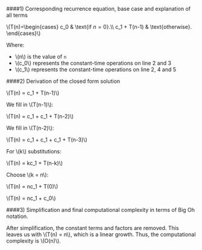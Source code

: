 ####1) Corresponding recurrence equation, base case and explanation of all terms

\\(T(n)=\begin{cases}
    c_0 & \text{if $n=0$}.\\\\
    c_1 + T(n-1) & \text{otherwise}.
  \end{cases}\\)

Where:

* \\(n\\) is the value of `n`
* \\(c_0\\) represents the constant-time operations on line 2 and 3
* \\(c_1\\) represents the constant-time operations on line 2, 4 and 5

####2) Derivation of the closed form solution

\\(T(n) = c_1 + T(n-1)\\)

We fill in \\(T(n-1)\\):

\\(T(n) = c_1 + c_1 + T(n-2)\\)

We fill in \\(T(n-2)\\):

\\(T(n) = c_1 + c_1 + c_1 + T(n-3)\\)

For \\(k\\) substitutions:

\\(T(n) = kc_1 + T(n-k)\\)

Choose \\(k = n\\):

\\(T(n) = nc_1 + T(0)\\)

\\(T(n) = nc_1 + c_0\\)


####3) Simplification and final computational complexity in terms of Big Oh notation.

After simplification, the constant terms and factors are removed. This leaves us with \\(T(n) = n\\), which is a linear growth. Thus, the computational complexity is \\(O(n)\\).
